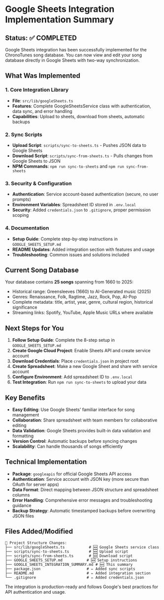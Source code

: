 # Google Sheets Integration Implementation Summary

## Status: ✅ COMPLETED

Google Sheets integration has been successfully implemented for the ChronoTunes song database. You can now view and edit your song database directly in Google Sheets with two-way synchronization.

## What Was Implemented

### 1. Core Integration Library
- **File**: `src/lib/googleSheets.ts`
- **Features**: Complete GoogleSheetsService class with authentication, data sync, and error handling
- **Capabilities**: Upload to sheets, download from sheets, automatic backups

### 2. Sync Scripts
- **Upload Script**: `scripts/sync-to-sheets.ts` - Pushes JSON data to Google Sheets
- **Download Script**: `scripts/sync-from-sheets.ts` - Pulls changes from Google Sheets to JSON
- **NPM Commands**: `npm run sync-to-sheets` and `npm run sync-from-sheets`

### 3. Security & Configuration
- **Authentication**: Service account-based authentication (secure, no user prompts)
- **Environment Variables**: Spreadsheet ID stored in `.env.local`
- **Security**: Added `credentials.json` to `.gitignore`, proper permission scoping

### 4. Documentation
- **Setup Guide**: Complete step-by-step instructions in `GOOGLE_SHEETS_SETUP.md`
- **README Updates**: Added integration section with features and usage
- **Troubleshooting**: Common issues and solutions included

## Current Song Database

Your database contains **25 songs** spanning from 1660 to 2025:
- Historical range: Greensleeves (1660) to AI-Generated music (2025)
- Genres: Renaissance, Folk, Ragtime, Jazz, Rock, Pop, AI-Pop
- Complete metadata: title, artist, year, genre, cultural region, historical significance
- Streaming links: Spotify, YouTube, Apple Music URLs where available

## Next Steps for You

1. **Follow Setup Guide**: Complete the 8-step setup in `GOOGLE_SHEETS_SETUP.md`
2. **Create Google Cloud Project**: Enable Sheets API and create service account
3. **Download Credentials**: Place `credentials.json` in project root
4. **Create Spreadsheet**: Make a new Google Sheet and share with service account
5. **Configure Environment**: Add spreadsheet ID to `.env.local`
6. **Test Integration**: Run `npm run sync-to-sheets` to upload your data

## Key Benefits

- **Easy Editing**: Use Google Sheets' familiar interface for song management
- **Collaboration**: Share spreadsheet with team members for collaborative editing
- **Data Validation**: Google Sheets provides built-in data validation and formatting
- **Version Control**: Automatic backups before syncing changes
- **Scalability**: Can handle thousands of songs efficiently

## Technical Implementation

- **Package**: `googleapis` for official Google Sheets API access
- **Authentication**: Service account with JSON key (more secure than OAuth for server apps)
- **Data Format**: Direct mapping between JSON structure and spreadsheet columns
- **Error Handling**: Comprehensive error messages and troubleshooting guidance
- **Backup Strategy**: Automatic timestamped backups before overwriting JSON files

## Files Added/Modified

```
📁 Project Structure Changes:
├── src/lib/googleSheets.ts           # 🆕 Google Sheets service class
├── scripts/sync-to-sheets.ts         # 🆕 Upload script
├── scripts/sync-from-sheets.ts       # 🆕 Download script
├── GOOGLE_SHEETS_SETUP.md           # 🆕 Setup instructions
├── GOOGLE_SHEETS_INTEGRATION_SUMMARY.md # 🆕 This summary
├── package.json                     # ✏️ Added sync scripts
├── README.md                        # ✏️ Added integration section
└── .gitignore                       # ✏️ Added credentials.json
```

The integration is production-ready and follows Google's best practices for API authentication and usage.